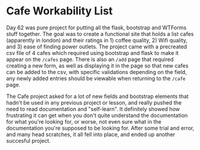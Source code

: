 # Cafe Workability List

Day 62 was pure project for putting all the flask, bootstrap and WTForms stuff together. The goal was to create a functional site that holds a list cafes (apparently in london) and their ratings in 1) coffee quality, 2) Wifi quality, and 3) ease of finding power outlets. The project came with a precreated csv file of 4 cafes which required using bootstrap and flask to make it appear on the `/cafes` page. There is also an `/add` page that required creating a new form, as well as displaying it in the page so that new cafes can be added to the csv, with specific validations depending on the field, any newly added entries should be viewable when returning to the `/cafe` page.

The Cafe project asked for a lot of new fields and bootstrap elements that hadn't be used in any previous project or lesson, and really pushed the need to read documentation and "self-learn". It definitely showed how frustrating it can get when you don't quite understand the documentation for what you're looking for, or worse, not even sure what in the documentation you're supposed to be looking for. After some trial and error, and many head scratches, it all fell into place, and ended up another succesful project.